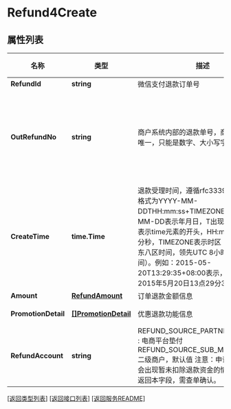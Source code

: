 # Refund4Create

## 属性列表

名称 | 类型 | 描述 | 补充说明
------------ | ------------- | ------------- | -------------
**RefundId** | **string** | 微信支付退款订单号 | 
**OutRefundNo** | **string** | 商户系统内部的退款单号，商户系统内部唯一，只能是数字、大小写字母_-|*@ ，同一退款单号多次请求只退一笔。 | 
**CreateTime** | **time.Time** | 退款受理时间，遵循rfc3339标准格式，格式为YYYY-MM-DDTHH:mm:ss+TIMEZONE，YYYY-MM-DD表示年月日，T出现在字符串中，表示time元素的开头，HH:mm:ss表示时分秒，TIMEZONE表示时区（+08:00表示东八区时间，领先UTC 8小时，即北京时间）。例如：2015-05-20T13:29:35+08:00表示，北京时间2015年5月20日13点29分35秒。 | 
**Amount** | [**RefundAmount**](RefundAmount.md) | 订单退款金额信息 | 
**PromotionDetail** | [**[]PromotionDetail**](PromotionDetail.md) | 优惠退款功能信息 | [可选] 
**RefundAccount** | **string** | REFUND_SOURCE_PARTNER_ADVANCE : 电商平台垫付 REFUND_SOURCE_SUB_MERCHANT : 二级商户，默认值 注意：申请退款时可能会出现暂未扣除退款资金的情况，此时不返回本字段，需查单确认。 | [可选] 

[\[返回类型列表\]](README.md#类型列表)
[\[返回接口列表\]](README.md#接口列表)
[\[返回服务README\]](README.md)


